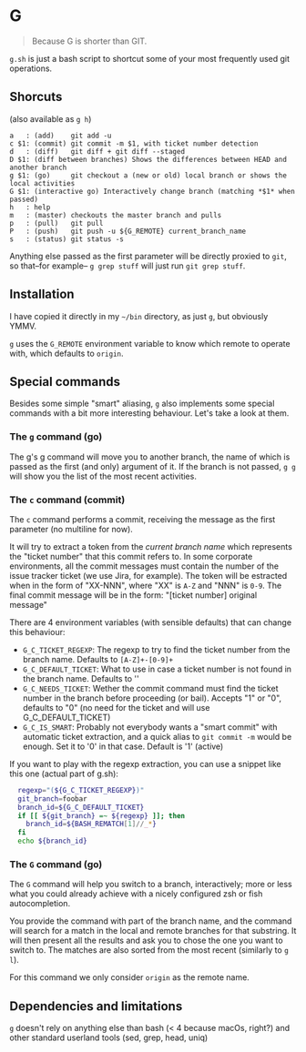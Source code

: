 # G

> Because G is shorter than GIT.

`g.sh` is just a bash script to shortcut some of your most frequently used git operations.

## Shorcuts

(also available as `g h`)

```
a   : (add)    git add -u
c $1: (commit) git commit -m $1, with ticket number detection
d   : (diff)   git diff + git diff --staged
D $1: (diff between branches) Shows the differences between HEAD and another branch
g $1: (go)     git checkout a (new or old) local branch or shows the local activities
G $1: (interactive go) Interactively change branch (matching *$1* when passed)
h   : help
m   : (master) checkouts the master branch and pulls
p   : (pull)   git pull
P   : (push)   git push -u ${G_REMOTE} current_branch_name
s   : (status) git status -s
```

Anything else passed as the first parameter will be directly proxied to `git`, so that–for example– `g grep stuff` will just run `git grep stuff`.

## Installation

I have copied it directly in my `~/bin` directory, as just `g`, but obviously YMMV.

`g` uses the `G_REMOTE` environment variable to know which remote to operate with, which defaults to `origin`.

## Special commands

Besides some simple "smart" aliasing, `g` also implements some special commands with a bit more interesting behaviour. Let's take a look at them.

### The `g` command (go)

The g's g command will move you to another branch, the name of which is passed as the first (and only) argument of it. If the branch is not passed, `g g` will show you the list of the most recent activities.

### The `c` command (commit)

The `c` command performs a commit, receiving the message as the first parameter (no multiline for now).

It will try to extract a token from the _current branch name_ which represents the "ticket number" that this commit refers to. In some corporate environments, all the commit messages must contain the number of the issue tracker ticket (we use Jira, for example). The token will be estracted when in the form of "XX-NNN", where "XX" is `A-Z` and "NNN" is `0-9`. The final commit message will be in the form: "[ticket number] original message"

There are 4 environment variables (with sensible defaults) that can change this behaviour:

- `G_C_TICKET_REGEXP`: The regexp to try to find the ticket number from the branch name. Defaults to `[A-Z]+-[0-9]+`
- `G_C_DEFAULT_TICKET`: What to use in case a ticket number is not found in the branch name. Defaults to ''
- `G_C_NEEDS_TICKET`: Wether the commit command must find the ticket number in the branch before proceeding (or bail). Accepts "1" or "0", defaults to "0" (no need for the ticket and will use G_C_DEFAULT_TICKET)
- `G_C_IS_SMART`: Probably not everybody wants a "smart commit" with automatic ticket extraction, and a quick alias to `git commit -m` would be enough. Set it to '0' in that case. Default is '1' (active)

If you want to play with the regexp extraction, you can use a snippet like this one (actual part of g.sh):

```sh
  regexp="(${G_C_TICKET_REGEXP})"
  git_branch=foobar
  branch_id=${G_C_DEFAULT_TICKET}
  if [[ ${git_branch} =~ ${regexp} ]]; then
    branch_id=${BASH_REMATCH[1]//_*}
  fi
  echo ${branch_id}
```

### The `G` command (go)

The `G` command will help you switch to a branch, interactively; more or less what you could already achieve with a nicely configured zsh or fish autocompletion.

You provide the command with part of the branch name, and the command will search for a match in the local and remote branches for that substring. It will then present all the results and ask you to chose the one you want to switch to. The matches are also sorted from the most recent (similarly to `g l`).

For this command we only consider `origin` as the remote name.

## Dependencies and limitations

`g` doesn't rely on anything else than bash (< 4 because macOs, right?) and other standard userland tools (sed, grep, head, uniq)
